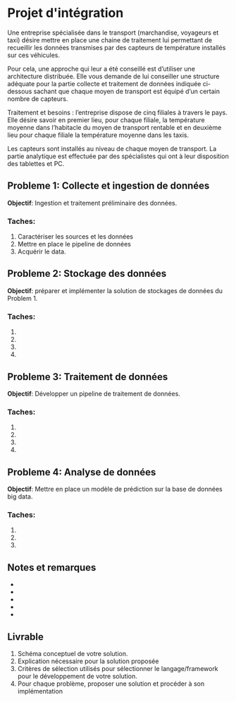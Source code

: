# Projet d'intégration

Une entreprise spécialisée dans le transport (marchandise, voyageurs et taxi) désire mettre en place une chaine de traitement lui permettant de recueillir les données transmises par des capteurs de température installés sur ces véhicules. 

Pour cela, une approche qui leur a été conseillé est d’utiliser une architecture distribuée. Elle vous demande de lui conseiller une structure adéquate pour la partie collecte et traitement de données indiquée ci-dessous sachant que chaque moyen de transport est équipé d’un certain nombre de capteurs.    

 

Traitement et besoins : l’entreprise dispose de cinq filiales à travers le pays. Elle désire savoir en premier lieu, pour chaque filiale, la température moyenne dans l’habitacle du moyen de transport rentable et en deuxième lieu pour chaque filiale la température moyenne dans les taxis. 

Les capteurs sont installés au niveau de chaque moyen de transport. La partie analytique est effectuée par des spécialistes qui ont à leur disposition des tablettes et PC.

## Probleme 1: Collecte et ingestion de données

**Objectif**: Ingestion et traitement préliminaire des données.

### Taches:
1. Caractériser les sources et les données
2. Mettre en place le pipeline de données
3. Acquérir le data.

## Probleme 2: Stockage des données

**Objectif**: préparer et implémenter la solution de stockages de données du Problem 1.

### Taches:
1.  
2.  
3.  
4.  

## Probleme 3: Traitement de données

**Objectif**: Développer un pipeline de traitement de données.

 

### Taches:
1.  
2.  
3.  
4.  

## Probleme 4: Analyse de données

**Objectif**: Mettre en place un modèle de prédiction sur la base de données big data.

### Taches:
1.  
2.  
3. 
 
## Notes et remarques

-
-
-
-
-

## Livrable

1.	Schéma conceptuel de votre solution.
2.	Explication nécessaire pour la solution proposée
3.	Critères de sélection utilisés pour sélectionner le langage/framework pour le développement de votre solution.
4. Pour chaque problème, proposer une solution et procéder à son implémentation
